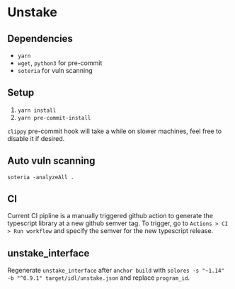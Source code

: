 # Unstake

## Dependencies

- `yarn`
- `wget`, `python3` for pre-commit
- `soteria` for vuln scanning

## Setup

1. `yarn install`
2. `yarn pre-commit-install`

`clippy` pre-commit hook will take a while on slower machines, feel free to disable it if desired.

## Auto vuln scanning

`soteria -analyzeAll .`

## CI

Current CI pipline is a manually triggered github action to generate the typescript library at a new github semver tag. To trigger, go to `Actions > CI > Run workflow` and specify the semver for the new typescript release.

## unstake_interface

Regenerate `unstake_interface` after `anchor build` with `solores -s "~1.14" -b "^0.9.1" target/idl/unstake.json` and replace `program_id`.
